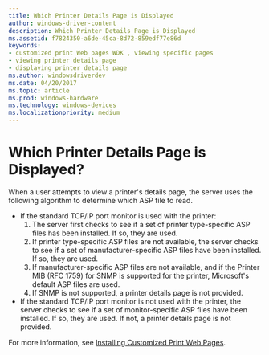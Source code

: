 ```yaml
---
title: Which Printer Details Page is Displayed
author: windows-driver-content
description: Which Printer Details Page is Displayed
ms.assetid: f7824350-a6de-45ca-8d72-859edf77e86d
keywords:
- customized print Web pages WDK , viewing specific pages
- viewing printer details page
- displaying printer details page
ms.author: windowsdriverdev
ms.date: 04/20/2017
ms.topic: article
ms.prod: windows-hardware
ms.technology: windows-devices
ms.localizationpriority: medium
---
```


# Which Printer Details Page is Displayed?





When a user attempts to view a printer's details page, the server uses the following algorithm to determine which ASP file to read.

-   If the standard TCP/IP port monitor is used with the printer:
    1.  The server first checks to see if a set of printer type-specific ASP files has been installed. If so, they are used.
    2.  If printer type-specific ASP files are not available, the server checks to see if a set of manufacturer-specific ASP files have been installed. If so, they are used.
    3.  If manufacturer-specific ASP files are not available, and if the Printer MIB (RFC 1759) for SNMP is supported for the printer, Microsoft's default ASP files are used.
    4.  If SNMP is not supported, a printer details page is not provided.
-   If the standard TCP/IP port monitor is not used with the printer, the server checks to see if a set of monitor-specific ASP files have been installed. If so, they are used. If not, a printer details page is not provided.

For more information, see [Installing Customized Print Web Pages](installing-customized-print-web-pages.md).

 

 




